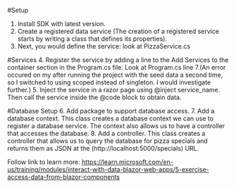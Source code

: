 #Setup

1. Install SDK with latest version.
2. Create a registered data service (The creation of a registered service starts by writing a class that defines its properties).
3. Next, you would define the service: look at PizzaService.cs

#Services
4. Register the service by adding a line to the Add Services to the container section in the Program.cs file: Look at Program.cs line 7.(An error occured on my after running the project with the seed data a second time, so I switched to using scoped instead of singleton. I would investigate further.)
5. Inject the service in a razor page using @inject service_name. Then call the service inside the @code block to obtain data.

#Database Setup
6. Add package to support database access.
7. Add a database context. This class creates a database context we can use to register a database service. The context also allows us to have a controller that accesses the database.
8. Add a controller. This class creates a controller that allows us to query the database for pizza specials and returns them as JSON at the (http://localhost:5000/specials) URL.

Follow link to learn more: https://learn.microsoft.com/en-us/training/modules/interact-with-data-blazor-web-apps/5-exercise-access-data-from-blazor-components